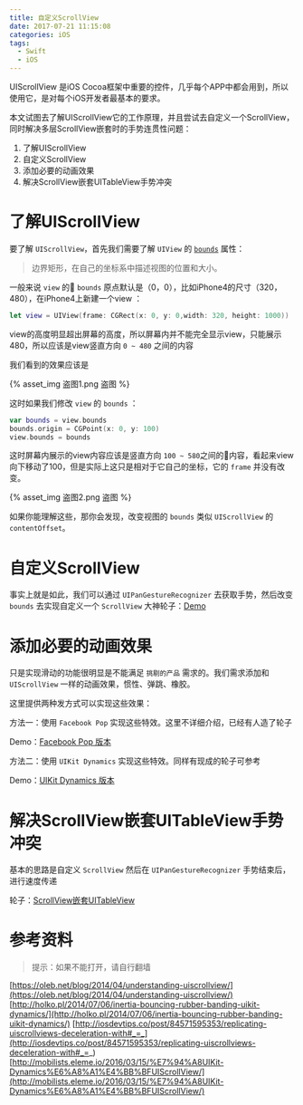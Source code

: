 ```yaml
---
title: 自定义ScrollView
date: 2017-07-21 11:15:08
categories: iOS
tags: 
  - Swift
  - iOS
---
```


UIScrollView 是iOS Cocoa框架中重要的控件，几乎每个APP中都会用到，所以使用它，是对每个iOS开发者最基本的要求。

本文试图去了解UIScrollView它的工作原理，并且尝试去自定义一个ScrollView，同时解决多层ScrollView嵌套时的手势连贯性问题：

1. 了解UIScrollView
1. 自定义ScrollView
1. 添加必要的动画效果
1. 解决ScrollView嵌套UITableView手势冲突

# 了解UIScrollView

要了解 `UIScrollView`，首先我们需要了解 `UIView` 的 [`bounds`](https://developer.apple.com/documentation/uikit/uiview/1622580-bounds) 属性：

> 边界矩形，在自己的坐标系中描述视图的位置和大小。

一般来说 `view` 的 `bounds` 原点默认是（0，0），比如iPhone4的尺寸（320，480），在iPhone4上新建一个view ：

``` swift
let view = UIView(frame: CGRect(x: 0, y: 0,width: 320, height: 1000))
```

view的高度明显超出屏幕的高度，所以屏幕内并不能完全显示view，只能展示480，所以应该是view竖直方向 `0 ~ 480` 之间的内容

我们看到的效果应该是

{% asset_img 盗图1.png 盗图 %}

这时如果我们修改 `view` 的 `bounds` ：

``` swift
var bounds = view.bounds
bounds.origin = CGPoint(x: 0, y: 100)
view.bounds = bounds
```

这时屏幕内展示的view内容应该是竖直方向 `100 ~ 580`之间的内容，看起来view向下移动了100，但是实际上这只是相对于它自己的坐标，它的 `frame` 并没有改变。

{% asset_img 盗图2.png 盗图 %}

如果你能理解这些，那你会发现，改变视图的 `bounds` 类似 `UIScrollView` 的 `contentOffset`。

# 自定义ScrollView

事实上就是如此，我们可以通过 `UIPanGestureRecognizer` 去获取手势，然后改变 `bounds` 去实现自定义一个 `ScrollView`
 大神轮子：[Demo](https://github.com/rounak/CustomScrollView)

# 添加必要的动画效果

只是实现滑动的功能很明显是不能满足 `挑剔的产品` 需求的。我们需求添加和 `UIScrollView` 一样的动画效果，惯性、弹跳、橡胶。

这里提供两种发方式可以实现这些效果：

方法一：使用 `Facebook Pop` 实现这些特效。这里不详细介绍，已经有人造了轮子

Demo：[Facebook Pop 版本](https://github.com/grp/CustomScrollView)

方法二：使用 `UIKit Dynamics` 实现这些特效。同样有现成的轮子可参考

Demo：[UIKit Dynamics 版本](https://github.com/fastred/CustomScrollView)

# 解决ScrollView嵌套UITableView手势冲突

基本的思路是自定义 `ScrollView` 然后在 `UIPanGestureRecognizer` 手势结束后，进行速度传递

轮子：[ScrollView嵌套UITableView](https://github.com/huxiaoyang/CustomScrollView)

# 参考资料

> 提示：如果不能打开，请自行翻墙

[https://oleb.net/blog/2014/04/understanding-uiscrollview/](https://oleb.net/blog/2014/04/understanding-uiscrollview/)
[http://holko.pl/2014/07/06/inertia-bouncing-rubber-banding-uikit-dynamics/](http://holko.pl/2014/07/06/inertia-bouncing-rubber-banding-uikit-dynamics/) 
[http://iosdevtips.co/post/84571595353/replicating-uiscrollviews-deceleration-with#_=_](http://iosdevtips.co/post/84571595353/replicating-uiscrollviews-deceleration-with#_=_)
[http://mobilists.eleme.io/2016/03/15/%E7%94%A8UIKit-Dynamics%E6%A8%A1%E4%BB%BFUIScrollView/](http://mobilists.eleme.io/2016/03/15/%E7%94%A8UIKit-Dynamics%E6%A8%A1%E4%BB%BFUIScrollView/)